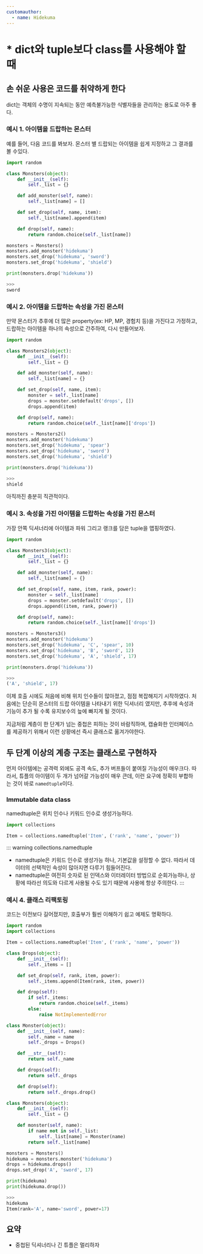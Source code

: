 ```yaml
---
customauthor:
  - name: Hidekuma
---
```

# * dict와 tuple보다 class를 사용해야 할 때
<Author/>

## 손 쉬운 사용은 코드를 취약하게 한다
dict는 객체의 수명이 지속되는 동안 예측불가능한 식별자들을 관리하는 용도로 아주 좋다.

### 예시 1. 아이템을 드랍하는 몬스터
예를 들어, 다음 코드를 봐보자. 몬스터 별 드랍되는 아이템을 쉽게 지정하고 그 결과를 볼 수있다.
```python
import random

class Monsters(object):
    def __init__(self):
        self._list = {}

    def add_monster(self, name):
        self._list[name] = []

    def set_drop(self, name, item):
        self._list[name].append(item)

    def drop(self, name):
        return random.choice(self._list[name])

monsters = Monsters()
monsters.add_monster('hidekuma')
monsters.set_drop('hidekuma', 'sword')
monsters.set_drop('hidekuma', 'shield')

print(monsters.drop('hidekuma'))

>>>
sword
```

### 예시 2. 아이템을 드랍하는 속성을 가진 몬스터
만약 몬스터가 추후에 더 많은 property(ex: HP, MP, 경험치 등)을 가진다고 가정하고, 드랍하는 아이템을 하나의 속성으로 간주하여, 다시 만들어보자.
```python
import random

class Monsters2(object):
    def __init__(self):
        self._list = {}

    def add_monster(self, name):
        self._list[name] = {}

    def set_drop(self, name, item):
        monster = self._list[name]
        drops = monster.setdefault('drops', [])
        drops.append(item)

    def drop(self, name):
        return random.choice(self._list[name]['drops'])

monsters = Monsters2()
monsters.add_monster('hidekuma')
monsters.set_drop('hidekuma', 'spear')
monsters.set_drop('hidekuma', 'sword')
monsters.set_drop('hidekuma', 'shield')

print(monsters.drop('hidekuma'))

>>>
shield
```
아직까진 충분히 직관적이다.

### 예시 3. 속성을 가진 아이템을 드랍하는 속성을 가진 몬스터
가장 안쪽 딕셔너리에 아이템과 파워 그리고 랭크를 담은 tuple을 맵핑하였다.
```python
import random

class Monsters3(object):
    def __init__(self):
        self._list = {}

    def add_monster(self, name):
        self._list[name] = {}

    def set_drop(self, name, item, rank, power):
        monster = self._list[name]
        drops = monster.setdefault('drops', [])
        drops.append((item, rank, power))

    def drop(self, name):
        return random.choice(self._list[name]['drops'])

monsters = Monsters3()
monsters.add_monster('hidekuma')
monsters.set_drop('hidekuma', 'C', 'spear', 10)
monsters.set_drop('hidekuma', 'B', 'sword', 12)
monsters.set_drop('hidekuma', 'A', 'shield', 17)

print(monsters.drop('hidekuma'))

>>>
('A', 'shield', 17)
```
이제 호출 시에도 처음에 비해 위치 인수들이 많아졌고, 점점 복잡해지기 시작하였다. 처음에는 단순히 몬스터의 드랍 아이템을 나타내기 위한 딕셔너리 였지만, 추후에 속성과 기능이 추가 될 수록 유지보수의 늪에 빠지게 될 것이다.

지금처럼 계층이 한 단계가 넘는 중첩은 피하는 것이 바람직하며, 캡슐화한 인터페이스를 제공하기 위해서 이런 상황에선 즉시 클래스로 옮겨가야한다.

## 두 단계 이상의 계층 구조는 클래스로 구현하자
먼저 아이템에는 공격력 외에도 공격 속도, 추가 버프들이 붙여질 가능성이 매우크다. 따라서, 튜플의 아이템이 두 개가 넘어갈 가능성이 매우 큰데, 이런 요구에 정확히 부합하는 것이 바로 `namedtuple`이다.

### Immutable data class
namedtuple은 위치 인수나 키워드 인수로 생성가능하다.
```python
import collections

Item = collections.namedtuple('Item', ('rank', 'name', 'power'))
```
::: warning collections.namedtuple
- namedtuple은 키워드 인수로 생성가능 하나, 기본값을 설정할 수 없다. 따라서 데이터의 선택적인 속성이 많아지면 다루기 힘들어진다.
- namedtuple은 여전히 숫자로 된 인덱스와 이터레이터 방법으로 순회가능하나, 상황에 따라선 의도와 다르게 사용될 수도 있기 때문에 사용에 항상 주의한다.
:::

### 예시 4. 클래스 리팩토링
코드는 이전보다 길어졌지만, 호출부가 훨씬 이해하기 쉽고 예제도 명확하다.
```python
import random
import collections

Item = collections.namedtuple('Item', ('rank', 'name', 'power'))

class Drops(object):
    def __init__(self):
        self._items = []

    def set_drop(self, rank, item, power):
        self._items.append(Item(rank, item, power))

    def drop(self):
        if self._items:
            return random.choice(self._items)
        else:
            raise NotImplementedError

class Monster(object):
    def __init__(self, name):
        self._name = name
        self._drops = Drops()

    def __str__(self):
        return self._name

    def drops(self):
        return self._drops

    def drop(self):
        return self._drops.drop()

class Monsters(object):
    def __init__(self):
        self._list = {}

    def monster(self, name):
        if name not in self._list:
            self._list[name] = Monster(name)
        return self._list[name]

monsters = Monsters()
hidekuma = monsters.monster('hidekuma')
drops = hidekuma.drops()
drops.set_drop('A', 'sword', 17)

print(hidekuma)
print(hidekuma.drop())

>>>
hidekuma
Item(rank='A', name='sword', power=17)
```

## 요약
- 중첩된 딕셔너리나 긴 튜플은 멀리하자

